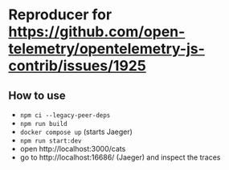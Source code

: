 # Reproducer for https://github.com/open-telemetry/opentelemetry-js-contrib/issues/1925

## How to use

- `npm ci --legacy-peer-deps`
- `npm run build`
- `docker compose up` (starts Jaeger)
- `npm run start:dev`
- open http://localhost:3000/cats
- go to http://localhost:16686/ (Jaeger) and inspect the traces